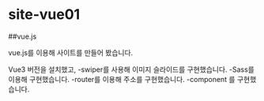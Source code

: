# site-vue01

##vue.js

vue.js를 이용해 사이트를 만들어 봤습니다.

Vue3 버전을 설치했고,
-swiper를 사용해 이미지 슬라이드를 구현했습니다.
-Sass를 이용해 구현했습니다.
-router를 이용해 주소를 구현했습니다.
-component 를 구현했습니다.
